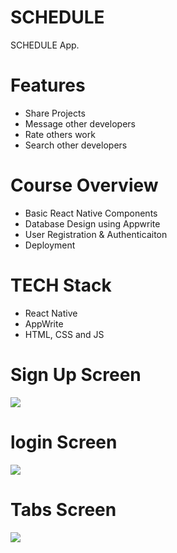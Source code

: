 # SCHEDULE
SCHEDULE  App.

# Features
* Share Projects
* Message other developers
* Rate others work
* Search other developers

# Course Overview
* Basic React Native Components
* Database Design using Appwrite
* User Registration & Authenticaiton
* Deployment

# TECH Stack
* React Native
* AppWrite
* HTML, CSS and JS
  
# Sign Up Screen
<img src="assets/images/signup.jpg">  

# login Screen
<img src="assets/images/login.jpg">  

# Tabs Screen
<img src="assets/images/tabs screen.jpg">  